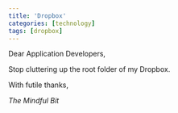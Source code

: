 ```yaml
---
title: 'Dropbox'
categories: [technology]
tags: [dropbox]
---
```

Dear Application Developers,

Stop cluttering up the root folder of my Dropbox.

With futile thanks,

_The Mindful Bit_